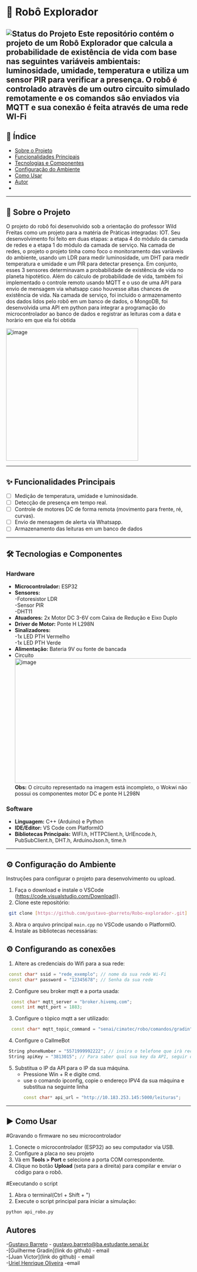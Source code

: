 # 🤖 Robô Explorador

![Status do Projeto](https://img.shields.io/badge/status-em_desenvolvimento-blueviolet)
Este repositório contém o projeto de um Robô Explorador que calcula a probabilidade de existência de vida com base nas seguintes variáveis ambientais: luminosidade, umidade, temperatura e utiliza um sensor PIR para verificar a presença. O robô é controlado atravès de um outro circuito simulado remotamente e os comandos sâo enviados via MQTT e sua conexâo é feita através de uma rede WI-Fi
---

## 📖 Índice

- [Sobre o Projeto](#-sobre-o-projeto)
- [Funcionalidades Principais](#-funcionalidades-principais)
- [Tecnologias e Componentes](https://github.com/gustavo-gbarreto/Robo-explorador-/tree/main?tab=readme-ov-file#%EF%B8%8F-tecnologias-e-componentes)  
- [Configuração do Ambiente](https://github.com/gustavo-gbarreto/Robo-explorador-/tree/main?tab=readme-ov-file#%EF%B8%8F-configura%C3%A7%C3%A3o-do-ambiente)
- [Como Usar](https://github.com/gustavo-gbarreto/Robo-explorador-/tree/main?tab=readme-ov-file#%EF%B8%8F-como-usar)
- [Autor](#-autor)
- 

---

## 📍 Sobre o Projeto


O projeto do robô foi desenvolvido sob a orientaçâo do professor Wild Freitas como um projeto para a matéria de Pràticas integradas: IOT. Seu desenvolvimento foi feito em duas etapas: a etapa 4 do mòdulo da camada de redes e a etapa 1 do mòdulo da camada de serviço.
Na camada de redes, o projeto o projeto tinha como foco o monitoramento das variàveis do ambiente, usando um LDR para medir luminosidade, um DHT para medir temperatura e umidade e um PIR para detectar presença. Em conjunto, esses 3 sensores determinavam a probabilidade de existência de vida no planeta hipotètico. Além do cálculo de probabilidade de vida, tambèm foi implementado o controle remoto usando MQTT e o uso de uma API para envio de mensagem via whatsapp caso houvesse altas chances de existência de vida.
Na camada de serviço, foi incluido o armazenamento dos dados lidos pelo robô em um banco de dados, o MongoDB, foi desenvolvida uma API em python para integrar a programaçâo do microcontrolador ao banco de dados e registrar as leituras com a data e horàrio em que ela foi obtida

<img width="360" height="360" alt="image" src="https://github.com/user-attachments/assets/61e0f7eb-2d99-407b-8814-3cb5da0578e4" />

---

## ✨ Funcionalidades Principais

- [ ] Mediçâo de temperatura, umidade e luminosidade.
- [ ] Detecção de presença em tempo real.
- [ ] Controle de motores DC de forma remota (movimento para frente, ré, curvas).
- [ ] Envio de mensagem de alerta via Whatsapp.
- [ ] Armazenamento das leituras em um banco de dados

---

## 🛠️ Tecnologias e Componentes


### Hardware
* **Microcontrolador:** ESP32 
* **Sensores:**  
  -Fotoresistor LDR  
  -Sensor PIR  
  -DHT11 
* **Atuadores:** 2x Motor DC 3-6V com Caixa de Redução e Eixo Duplo 
* **Driver de Motor:** Ponte H L298N
* **Sinalizadores:**  
  -1x LED PTH Vermelho  
  -1x LED PTH Verde  
* **Alimentação:** Bateria 9V ou fonte de bancada
* Circuito
  <img width="806" height="339" alt="image" src="https://github.com/user-attachments/assets/9898fcb4-e59a-4b0a-a682-0c7585292790" />
  **Obs:** O circuito representado na imagem está incompleto, o Wokwi não possui os componentes motor DC e ponte H L298N 


### Software
* **Linguagem:** C++ (Arduino) e Python
* **IDE/Editor:** VS Code com PlatformIO
* **Bibliotecas Principais:** WIFI.h, HTTPClient.h, UrlEncode.h, PubSubClient.h, DHT.h, ArduinoJson.h, time.h

---

## ⚙️ Configuração do Ambiente

Instruções para configurar o projeto para desenvolvimento ou upload.

1.  Faça o download e instale o VSCode (https://code.visualstudio.com/Download)).  
2.  Clone este repositório:  
   ```bash
    git clone [https://github.com/gustavo-gbarreto/Robo-explorador-.git]
   ```
3.  Abra o arquivo principal `main.cpp` no VSCode usando o PlatformIO.  
4.  Instale as bibliotecas necessárias:

## ⚙️ Configurando as conexões 

1.  Altere as credenciais do Wifi para a sua rede:  
   ``` C++
    const char* ssid = "rede_exemplo"; // nome da sua rede Wi-Fi
    const char* password = "12345678"; // Senha da sua rede
  ```
2. Configure seu broker mqtt e a porta usada:
  ``` C++
    const char* mqtt_server = "broker.hivemq.com"; 
    const int mqtt_port = 1883;
  ```
3. Configure o tòpico mqtt a ser utilizado:
  ```C++
    const char* mqtt_topic_command = "senai/cimatec/robo/comandos/gradin"; 
  ```
4. Configure o CallmeBot
  ```C++
   String phoneNumber = "5571999992222"; // insira o telefone que irà receber as mensagens via Whatsapp
   String apiKey = "3813015"; // Para saber qual sua key da API, seguir o passo a passo em: https://www.callmebot.com/blog/free-api-whatsapp-messages/
  ```
5. Substitua o IP da API para o IP da sua máquina.  
   - Pressione Win + R e digite cmd.  
   - use o comando ipconfig, copie o endereço IPV4 da sua máquina e substitua na seguinte linha
     ```C++
     const char* api_url = "http://10.183.253.145:5000/leituras";
     ```
     
---

## ▶️ Como Usar

#Gravando o firmware no seu microcontrolador  
1.  Conecte o microcontrolador (ESP32) ao seu computador via USB.  
2.  Configure a placa no seu projeto
3.  Vá em **Tools > Port** e selecione a porta COM correspondente.
4.  Clique no botão **Upload** (seta para a direita) para compilar e enviar o código para o robô.

#Executando o script  
1. Abra o terminal(Ctrl + Shift + ")
2.  Execute o script principal para iniciar a simulação:
```bash
python api_robo.py
```

## Autores

-[Gustavo Barreto](https://github.com/gustavo-gbarreto) - gustavo.barreto@ba.estudante.senai.br  
-[Guilherme Gradin](link do github) - email  
-[Juan Victor](link do github) - email  
-[Uriel Henrique Oliveira](https://github.com/UrielHRO) -email  




